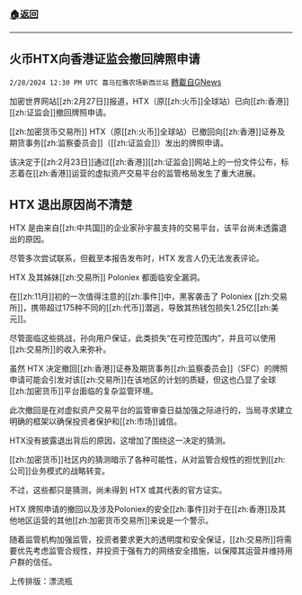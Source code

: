 ###  [:house:返回](README.md)
---


## 火币HTX向香港证监会撤回牌照申请
`2/28/2024 12:30 PM UTC 喜马拉雅农场新西兰站` [轉載自GNews](https://gnews.org/articles/2349425)

加密世界网站[[zh:2月27日]]报道，HTX（原[[zh:火币]]全球站）已向[[zh:香港]][[zh:证监会]]撤回牌照申请。

[[zh:加密货币交易所]] HTX（原[[zh:火币]]全球站）已撤回向[[zh:香港]]证券及期货事务[[zh:监察委员会]]（[[zh:证监会]]）发出的牌照申请。  

该决定于[[zh:2月23日]]通过[[zh:香港]][[zh:证监会]]网站上的一份文件公布，标志着在[[zh:香港]]运营的虚拟资产交易平台的监管格局发生了重大进展。

## HTX 退出原因尚不清楚

HTX 是由来自[[zh:中共国]]的企业家孙宇晨支持的交易平台，该平台尚未透露退出的原因。

尽管多次尝试联系，但截至本报告发布时，HTX 发言人仍无法发表评论。

HTX 及其姊妹[[zh:交易所]] Poloniex 都面临安全漏洞。 

在[[zh:11月]]初的一次值得注意的[[zh:事件]]中，黑客袭击了 Poloniex [[zh:交易所]]，携带超过175种不同的[[zh:代币]]潜逃，导致其热钱包损失1.25亿[[zh:美元]]。 

尽管面临这些挑战，孙向用户保证，此类损失“在可控范围内”，并且可以使用[[zh:交易所]]的收入来弥补。

虽然 HTX 决定撤回[[zh:香港]]证券及期货事务[[zh:监察委员会]]（SFC）的牌照申请可能会引发对该[[zh:交易所]]在该地区的计划的质疑，但这也凸显了全球[[zh:加密货币]]平台面临的复杂监管环境。 

此次撤回是在对虚拟资产交易平台的监管审查日益加强之际进行的，当局寻求建立明确的框架以确保投资者保护和[[zh:市场]]诚信。

HTX没有披露退出背后的原因，这增加了围绕这一决定的猜测。 

[[zh:加密货币]]社区内的猜测暗示了各种可能性，从对监管合规性的担忧到[[zh:公司]]业务模式的战略转变。

不过，这些都只是猜测，尚未得到 HTX 或其代表的官方证实。

HTX 牌照申请的撤回以及涉及Poloniex的安全[[zh:事件]]对于在[[zh:香港]]及其他地区运营的其他[[zh:加密货币交易所]]来说是一个警示。 

随着监管机构加强监管，投资者要求更大的透明度和安全保证，[[zh:交易所]]将需要优先考虑监管合规性，并投资于强有力的网络安全措施，以保障其运营并维持用户群的信任。

上传排版：漂流瓶
